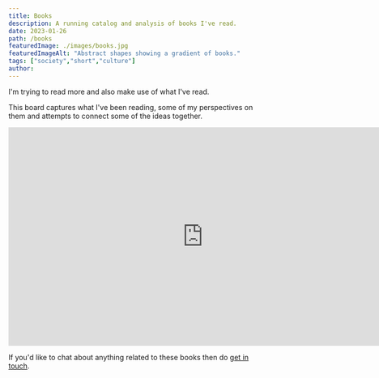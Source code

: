 ```yaml
---
title: Books 
description: A running catalog and analysis of books I've read. 
date: 2023-01-26
path: /books
featuredImage: ./images/books.jpg
featuredImageAlt: "Abstract shapes showing a gradient of books."
tags: ["society","short","culture"]
author:
---
```


I'm trying to read more and also make use of what I've read.

This board captures what I've been reading, some of my perspectives on them and attempts to connect some of the ideas together.

<iframe width="768" height="432" src="https://miro.com/app/live-embed/uXjVP1q8ics=/?moveToViewport=-35412,-37111,212292,106736&embedId=404727305642" frameborder="0" scrolling="no" allow="fullscreen; clipboard-read; clipboard-write" allowfullscreen></iframe>

If you'd like to chat about anything related to these books then do [get in touch](/contact).
